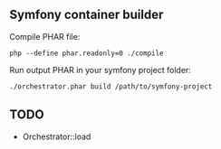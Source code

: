 ## Symfony container builder

Compile PHAR file:

```text
php --define phar.readonly=0 ./compile
```

Run output PHAR in your symfony project folder:

```txt
./orchestrator.phar build /path/to/symfony-project
```

## TODO

- Orchestrator::load
